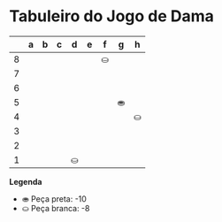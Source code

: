 # Tabuleiro do Jogo de Dama

|   | a | b | c | d | e | f | g | h |
|---|---|---|---|---|---|---|---|---|
| 8 |   |   |   |   |   | ⛀ |   |  |
| 7 |   |   |   |   |   |   |   |   |
| 6 |   |   |    |   |  |   |   |   |
| 5 |  |   |   |   |    |   |  ⛂  |   |
| 4 |   |  |   |   |   |   |   | ⛀ |
| 3 |   |   |   |   |   |   |   |   |
| 2 |   |    |   |   |   |   |   |   |
| 1 |   |   |   | ⛀ |   |   |   |   |

**Legenda**

- ⛂ Peça preta:  -10
- ⛀ Peça branca: -8